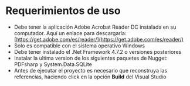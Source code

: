 # Requerimientos de uso
* Debe tener la aplicación Adobe Acrobat Reader DC instalada en su computador. Aquí un enlace para descargarla: [https://get.adobe.com/es/reader/](https://get.adobe.com/es/reader/)
* Solo es compatible con el sistema operativo Windows
* Debe tener instalado el .Net Framework 4.7.2 o versiones posteriores
* Instalar la ultima version de los siguientes paquetes de Nugget: PDFsharp y System.Data.SQLite
* Antes de ejecutar el proyecto es necesario que reconstruya las referencias, haciendo click en la opción **Build** del Visual Studio
